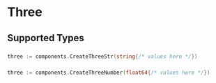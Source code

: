 # Three


## Supported Types

### 

```go
three := components.CreateThreeStr(string{/* values here */})
```

### 

```go
three := components.CreateThreeNumber(float64{/* values here */})
```

